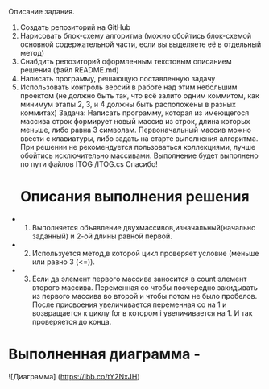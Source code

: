 Описание задания.
1. Создать репозиторий на GitHub
2. Нарисовать блок-схему алгоритма (можно обойтись блок-схемой основной содержательной части, если вы выделяете её в отдельный метод)
3. Снабдить репозиторий оформленным текстовым описанием решения (файл README.md)
4. Написать программу, решающую поставленную задачу
5. Использовать контроль версий в работе над этим небольшим проектом (не должно быть так, что всё залито одним коммитом, как минимум этапы 2, 3, и 4 должны быть расположены в разных коммитах)
Задача: Написать программу, которая из имеющегося массива строк формирует новый массив из строк, длина которых меньше, либо равна 3 символам. Первоначальный массив можно ввести с клавиатуры, либо задать на старте выполнения алгоритма. При решении не рекомендуется пользоваться коллекциями, лучше обойтись исключительно массивами.
Выполнение будет выполнено по пути файлов ITOG /ITOG.cs
Спасибо!
   # Описания выполнения решения
* 1. Выполняется объявление двухмассивов,изначальный(начально заданный) и 2-ой длины равной первой.
* 2. Используется метод,в которой цикл проверяет условие (меньше или равно 3 (<=)).
* 3. Если да элемент первого массива заносится в count элемент второго массива. Переменная co чтобы поочередно закидывать из первого массива во второй и чтобы потом не было пробелов. После присвоения увеличивается переменная co на 1 и возвращается к циклу for в котором i увеличивается на 1. И так проверяется до конца.
# Выполненная диаграмма - 
![Диаграмма] (https://ibb.co/tY2NxJH)	


